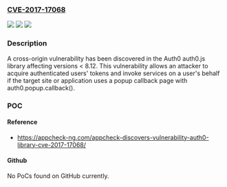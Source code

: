 ### [CVE-2017-17068](https://cve.mitre.org/cgi-bin/cvename.cgi?name=CVE-2017-17068)
![](https://img.shields.io/static/v1?label=Product&message=n%2Fa&color=blue)
![](https://img.shields.io/static/v1?label=Version&message=n%2Fa&color=blue)
![](https://img.shields.io/static/v1?label=Vulnerability&message=n%2Fa&color=brighgreen)

### Description

A cross-origin vulnerability has been discovered in the Auth0 auth0.js library affecting versions < 8.12. This vulnerability allows an attacker to acquire authenticated users' tokens and invoke services on a user's behalf if the target site or application uses a popup callback page with auth0.popup.callback().

### POC

#### Reference
- https://appcheck-ng.com/appcheck-discovers-vulnerability-auth0-library-cve-2017-17068/

#### Github
No PoCs found on GitHub currently.

